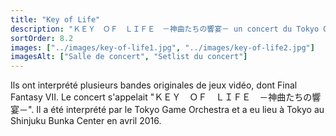 ```yaml
---
title: "Key of Life"
description: "ＫＥＹ　ＯＦ　ＬＩＦＥ　－神曲たちの響宴－ un concert du Tokyo Game Orchestra (2016)"
sortOrder: 8.2
images: ["../images/key-of-life1.jpg", "../images/key-of-life2.jpg"]
imagesAlt: ["Salle de concert", "Setlist du concert"]
---
```


Ils ont interprété plusieurs bandes originales de jeux vidéo, dont Final Fantasy VII. Le concert s'appelait "ＫＥＹ　ＯＦ　ＬＩＦＥ　－神曲たちの響宴－". Il a été interprété par le Tokyo Game Orchestra et a eu lieu à Tokyo au Shinjuku Bunka Center en avril 2016.
